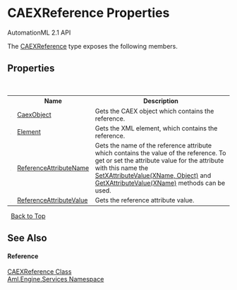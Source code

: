 # CAEXReference Properties
AutomationML 2.1 API 

The <a href="T_Aml_Engine_Services_CAEXReference">CAEXReference</a> type exposes the following members.


## Properties
&nbsp;<table><tr><th></th><th>Name</th><th>Description</th></tr><tr><td>![Public property](media/pubproperty.gif "Public property")</td><td><a href="P_Aml_Engine_Services_CAEXReference_CaexObject">CaexObject</a></td><td>
Gets the CAEX object which contains the reference.</td></tr><tr><td>![Public property](media/pubproperty.gif "Public property")</td><td><a href="P_Aml_Engine_Services_CAEXReference_Element">Element</a></td><td>
Gets the XML element, which contains the reference.</td></tr><tr><td>![Public property](media/pubproperty.gif "Public property")</td><td><a href="P_Aml_Engine_Services_CAEXReference_ReferenceAttributeName">ReferenceAttributeName</a></td><td>
Gets the name of the reference attribute which contains the value of the reference. To get or set the attribute value for the attribute with this name the <a href="M_Aml_Engine_CAEX_CAEXWrapper_SetXAttributeValue">SetXAttributeValue(XName, Object)</a> and <a href="M_Aml_Engine_CAEX_CAEXWrapper_GetXAttributeValue">GetXAttributeValue(XName)</a> methods can be used.</td></tr><tr><td>![Public property](media/pubproperty.gif "Public property")</td><td><a href="P_Aml_Engine_Services_CAEXReference_ReferenceAttributeValue">ReferenceAttributeValue</a></td><td>
Gets the reference attribute value.</td></tr></table>&nbsp;
<a href="#caexreference-properties">Back to Top</a>

## See Also


#### Reference
<a href="T_Aml_Engine_Services_CAEXReference">CAEXReference Class</a><br /><a href="N_Aml_Engine_Services">Aml.Engine.Services Namespace</a><br />